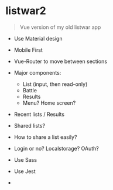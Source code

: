 # listwar2

> Vue version of my old listwar app

- Use Material design
- Mobile First
- Vue-Router to move between sections
- Major components:
  - List (input, then read-only)
  - Battle
  - Results
  - Menu? Home screen?
- Recent lists / Results
- Shared lists?
- How to share a list easily?
- Login or no? Localstorage? OAuth?

- Use Sass
- Use Jest
- 
